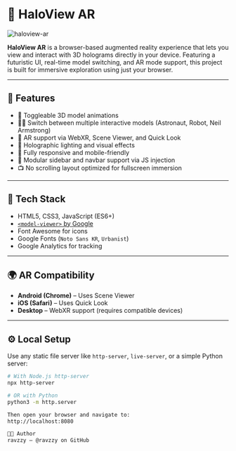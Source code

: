 # 🌌 HaloView AR

![haloview-ar](https://github.com/user-attachments/assets/6a85d9b8-de92-49fb-931b-3afd775bd8a7)

**HaloView AR** is a browser-based augmented reality experience that lets you view and interact with 3D holograms directly in your device. Featuring a futuristic UI, real-time model switching, and AR mode support, this project is built for immersive exploration using just your browser.

---

## 🚀 Features

- 🔄 Toggleable 3D model animations  
- 🧑‍🚀 Switch between multiple interactive models (Astronaut, Robot, Neil Armstrong)  
- 📱 AR support via WebXR, Scene Viewer, and Quick Look  
- 🌈 Holographic lighting and visual effects  
- 📱 Fully responsive and mobile-friendly  
- 🧩 Modular sidebar and navbar support via JS injection  
- 📺 No scrolling layout optimized for fullscreen immersion  

---

## 🧰 Tech Stack

- HTML5, CSS3, JavaScript (ES6+)
- [`<model-viewer>` by Google](https://github.com/google/model-viewer)
- Font Awesome for icons
- Google Fonts (`Noto Sans KR`, `Urbanist`)
- Google Analytics for tracking

---

## 🌍 AR Compatibility

- **Android (Chrome)** – Uses Scene Viewer  
- **iOS (Safari)** – Uses Quick Look  
- **Desktop** – WebXR support (requires compatible devices)

---

## ⚙️ Local Setup

Use any static file server like `http-server`, `live-server`, or a simple Python server:

```bash
# With Node.js http-server
npx http-server

# OR with Python
python3 -m http.server

Then open your browser and navigate to:
http://localhost:8080

👨‍💻 Author
ravzzy – @ravzzy on GitHub

